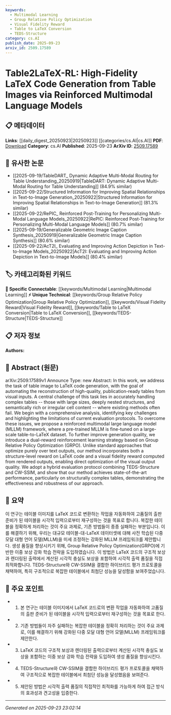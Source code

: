 ```yaml
---
keywords:
  - Multimodal Learning
  - Group Relative Policy Optimization
  - Visual Fidelity Reward
  - Table to LaTeX Conversion
  - TEDS-Structure
category: cs.AI
publish_date: 2025-09-23
arxiv_id: 2509.17589
---
```


<!-- KEYWORD_LINKING_METADATA:
{
  "processed_timestamp": "2025-09-23T23:02:14.063948",
  "vocabulary_version": "1.0",
  "selected_keywords": [
    "Multimodal Learning",
    "Group Relative Policy Optimization",
    "Visual Fidelity Reward",
    "Table to LaTeX Conversion",
    "TEDS-Structure"
  ],
  "rejected_keywords": [],
  "similarity_scores": {
    "Multimodal Learning": 0.82,
    "Group Relative Policy Optimization": 0.78,
    "Visual Fidelity Reward": 0.71,
    "Table to LaTeX Conversion": 0.75,
    "TEDS-Structure": 0.7
  },
  "extraction_method": "AI_prompt_based",
  "budget_applied": true,
  "candidates_json": {
    "candidates": [
      {
        "surface": "reinforced multimodal large language model",
        "canonical": "Multimodal Learning",
        "aliases": [
          "reinforced MLLM",
          "multimodal language model"
        ],
        "category": "specific_connectable",
        "rationale": "This concept bridges language and vision tasks, enhancing connectivity in multimodal research.",
        "novelty_score": 0.58,
        "connectivity_score": 0.87,
        "specificity_score": 0.72,
        "link_intent_score": 0.82
      },
      {
        "surface": "Group Relative Policy Optimization",
        "canonical": "Group Relative Policy Optimization",
        "aliases": [
          "GRPO"
        ],
        "category": "unique_technical",
        "rationale": "This novel reinforcement learning strategy is central to the paper's methodology.",
        "novelty_score": 0.75,
        "connectivity_score": 0.64,
        "specificity_score": 0.81,
        "link_intent_score": 0.78
      },
      {
        "surface": "visual fidelity reward",
        "canonical": "Visual Fidelity Reward",
        "aliases": [],
        "category": "unique_technical",
        "rationale": "This specific reward mechanism is crucial for optimizing visual output quality.",
        "novelty_score": 0.68,
        "connectivity_score": 0.59,
        "specificity_score": 0.79,
        "link_intent_score": 0.71
      },
      {
        "surface": "table image to LaTeX code generation",
        "canonical": "Table to LaTeX Conversion",
        "aliases": [
          "table image conversion",
          "table to LaTeX"
        ],
        "category": "unique_technical",
        "rationale": "This task-specific process is the focus of the paper and links to document conversion research.",
        "novelty_score": 0.7,
        "connectivity_score": 0.66,
        "specificity_score": 0.78,
        "link_intent_score": 0.75
      },
      {
        "surface": "TEDS-Structure",
        "canonical": "TEDS-Structure",
        "aliases": [],
        "category": "unique_technical",
        "rationale": "This evaluation protocol is key to assessing structural accuracy in the paper's context.",
        "novelty_score": 0.65,
        "connectivity_score": 0.6,
        "specificity_score": 0.8,
        "link_intent_score": 0.7
      }
    ],
    "ban_list_suggestions": [
      "method",
      "performance",
      "evaluation protocol"
    ]
  },
  "decisions": [
    {
      "candidate_surface": "reinforced multimodal large language model",
      "resolved_canonical": "Multimodal Learning",
      "decision": "linked",
      "scores": {
        "novelty": 0.58,
        "connectivity": 0.87,
        "specificity": 0.72,
        "link_intent": 0.82
      }
    },
    {
      "candidate_surface": "Group Relative Policy Optimization",
      "resolved_canonical": "Group Relative Policy Optimization",
      "decision": "linked",
      "scores": {
        "novelty": 0.75,
        "connectivity": 0.64,
        "specificity": 0.81,
        "link_intent": 0.78
      }
    },
    {
      "candidate_surface": "visual fidelity reward",
      "resolved_canonical": "Visual Fidelity Reward",
      "decision": "linked",
      "scores": {
        "novelty": 0.68,
        "connectivity": 0.59,
        "specificity": 0.79,
        "link_intent": 0.71
      }
    },
    {
      "candidate_surface": "table image to LaTeX code generation",
      "resolved_canonical": "Table to LaTeX Conversion",
      "decision": "linked",
      "scores": {
        "novelty": 0.7,
        "connectivity": 0.66,
        "specificity": 0.78,
        "link_intent": 0.75
      }
    },
    {
      "candidate_surface": "TEDS-Structure",
      "resolved_canonical": "TEDS-Structure",
      "decision": "linked",
      "scores": {
        "novelty": 0.65,
        "connectivity": 0.6,
        "specificity": 0.8,
        "link_intent": 0.7
      }
    }
  ]
}
-->

# Table2LaTeX-RL: High-Fidelity LaTeX Code Generation from Table Images via Reinforced Multimodal Language Models

## 📋 메타데이터

**Links**: [[daily_digest_20250923|20250923]] [[categories/cs.AI|cs.AI]]
**PDF**: [Download](https://arxiv.org/pdf/2509.17589.pdf)
**Category**: cs.AI
**Published**: 2025-09-23
**ArXiv ID**: [2509.17589](https://arxiv.org/abs/2509.17589)

## 🔗 유사한 논문
- [[2025-09-19/TableDART_ Dynamic Adaptive Multi-Modal Routing for Table Understanding_20250919|TableDART: Dynamic Adaptive Multi-Modal Routing for Table Understanding]] (84.9% similar)
- [[2025-09-22/Structured Information for Improving Spatial Relationships in Text-to-Image Generation_20250922|Structured Information for Improving Spatial Relationships in Text-to-Image Generation]] (81.3% similar)
- [[2025-09-22/RePIC_ Reinforced Post-Training for Personalizing Multi-Modal Language Models_20250922|RePIC: Reinforced Post-Training for Personalizing Multi-Modal Language Models]] (80.7% similar)
- [[2025-09-19/Generalizable Geometric Image Caption Synthesis_20250919|Generalizable Geometric Image Caption Synthesis]] (80.6% similar)
- [[2025-09-22/AcT2I_ Evaluating and Improving Action Depiction in Text-to-Image Models_20250922|AcT2I: Evaluating and Improving Action Depiction in Text-to-Image Models]] (80.4% similar)

## 🏷️ 카테고리화된 키워드
**🔗 Specific Connectable**: [[keywords/Multimodal Learning|Multimodal Learning]]
**⚡ Unique Technical**: [[keywords/Group Relative Policy Optimization|Group Relative Policy Optimization]], [[keywords/Visual Fidelity Reward|Visual Fidelity Reward]], [[keywords/Table to LaTeX Conversion|Table to LaTeX Conversion]], [[keywords/TEDS-Structure|TEDS-Structure]]

## 📋 저자 정보

**Authors:** 

## 📄 Abstract (원문)

arXiv:2509.17589v1 Announce Type: new 
Abstract: In this work, we address the task of table image to LaTeX code generation, with the goal of automating the reconstruction of high-quality, publication-ready tables from visual inputs. A central challenge of this task lies in accurately handling complex tables -- those with large sizes, deeply nested structures, and semantically rich or irregular cell content -- where existing methods often fail. We begin with a comprehensive analysis, identifying key challenges and highlighting the limitations of current evaluation protocols. To overcome these issues, we propose a reinforced multimodal large language model (MLLM) framework, where a pre-trained MLLM is fine-tuned on a large-scale table-to-LaTeX dataset. To further improve generation quality, we introduce a dual-reward reinforcement learning strategy based on Group Relative Policy Optimization (GRPO). Unlike standard approaches that optimize purely over text outputs, our method incorporates both a structure-level reward on LaTeX code and a visual fidelity reward computed from rendered outputs, enabling direct optimization of the visual output quality. We adopt a hybrid evaluation protocol combining TEDS-Structure and CW-SSIM, and show that our method achieves state-of-the-art performance, particularly on structurally complex tables, demonstrating the effectiveness and robustness of our approach.

## 📝 요약

이 연구는 테이블 이미지를 LaTeX 코드로 변환하는 작업을 자동화하여 고품질의 출판 준비가 된 테이블을 시각적 입력으로부터 재구성하는 것을 목표로 합니다. 복잡한 테이블을 정확하게 처리하는 것이 주요 과제로, 기존 방법들이 종종 실패하는 부분입니다. 이를 해결하기 위해, 우리는 대규모 테이블-대-LaTeX 데이터셋에 대해 사전 학습된 다중 모달 대형 언어 모델(MLLM)을 미세 조정하는 강화된 MLLM 프레임워크를 제안합니다. 생성 품질을 향상시키기 위해, Group Relative Policy Optimization(GRPO)에 기반한 이중 보상 강화 학습 전략을 도입하였습니다. 이 방법은 LaTeX 코드의 구조적 보상과 렌더링된 출력에서 계산된 시각적 충실도 보상을 포함하여 시각적 출력 품질을 직접 최적화합니다. TEDS-Structure와 CW-SSIM을 결합한 하이브리드 평가 프로토콜을 채택하여, 특히 구조적으로 복잡한 테이블에서 최첨단 성능을 달성함을 보여주었습니다.

## 🎯 주요 포인트

- 1. 본 연구는 테이블 이미지에서 LaTeX 코드로의 변환 작업을 자동화하여 고품질의 출판 준비가 된 테이블을 시각적 입력으로부터 재구성하는 것을 목표로 한다.
- 2. 기존 방법들이 자주 실패하는 복잡한 테이블을 정확히 처리하는 것이 주요 과제로, 이를 해결하기 위해 강화된 다중 모달 대형 언어 모델(MLLM) 프레임워크를 제안한다.
- 3. LaTeX 코드의 구조적 보상과 렌더링된 출력으로부터 계산된 시각적 충실도 보상을 포함하는 이중 보상 강화 학습 전략을 도입하여 생성 품질을 향상시킨다.
- 4. TEDS-Structure와 CW-SSIM을 결합한 하이브리드 평가 프로토콜을 채택하여 구조적으로 복잡한 테이블에서 최첨단 성능을 달성했음을 보여준다.
- 5. 제안된 방법은 시각적 출력 품질의 직접적인 최적화를 가능하게 하여 접근 방식의 효과성과 견고성을 입증한다.


---

*Generated on 2025-09-23 23:02:14*